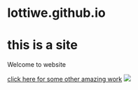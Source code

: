 # lottiwe.github.io
<h1> this is a site  </h1>
<p> Welcome to website </p>
<a href="https://codepen.io/las-/pen/GRbmPrd">click here for some other amazing work</a> 
<img src="(https://vici.victorycollege.com/portrait.php?id=3119&size=constrain500)">
